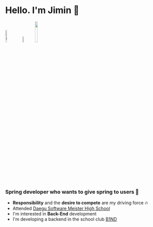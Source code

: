 # Hello. I'm Jimin :seedling:

<a href="https://www.instagram.com/vlolts/"><img alt="Instagram" src ="https://img.shields.io/badge/Instagram-E4405F.svg?&style=for-the-badge&logo=Instagram&logoColor=white" width=10%></a>
<a href="https://leeggmin.tistory.com/"><img alt="Tistory" src ="https://img.shields.io/badge/Tistory-FF5D01.svg?&style=for-the-badge&logoColor=white" width=7%></a>
<a href="https://hits.seeyoufarm.com"><img src="https://hits.seeyoufarm.com/api/count/incr/badge.svg?url=https%3A%2F%2Fgithub.com%2Fleeggmin&count_bg=%23D8ACFF&title_bg=%23939393&icon=&icon_color=%23E7E7E7&title=hits&edge_flat=true" width=13%/></a>

### Spring developer who wants to give spring to users :cherry_blossom:

- **Responsibility** and the **desire to compete** are my driving force :fire:
- Attended [Daegu Software Meister High School]
- I'm interested in **Back-End** development
- I'm developing a backend in the school club [B1ND]

[Daegu Software Meister High School]: https://dgsw.dge.hs.kr/dgswh/main.do
[B1ND]: https://b1nd.com/#/
